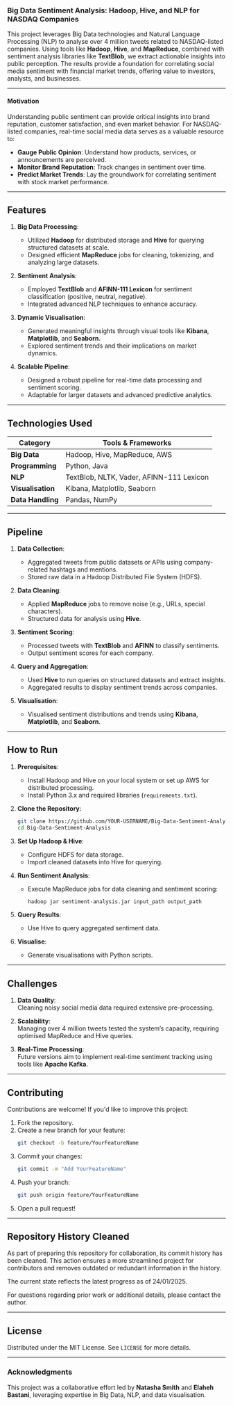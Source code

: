### Big Data Sentiment Analysis: Hadoop, Hive, and NLP for NASDAQ Companies

This project leverages Big Data technologies and Natural Language Processing (NLP) to analyse over 4 million tweets related to NASDAQ-listed companies. Using tools like **Hadoop**, **Hive**, and **MapReduce**, combined with sentiment analysis libraries like **TextBlob**, we extract actionable insights into public perception. The results provide a foundation for correlating social media sentiment with financial market trends, offering value to investors, analysts, and businesses.

---

#### **Motivation**

Understanding public sentiment can provide critical insights into brand reputation, customer satisfaction, and even market behavior. For NASDAQ-listed companies, real-time social media data serves as a valuable resource to:
- **Gauge Public Opinion**: Understand how products, services, or announcements are perceived.
- **Monitor Brand Reputation**: Track changes in sentiment over time.
- **Predict Market Trends**: Lay the groundwork for correlating sentiment with stock market performance.

---

## **Features**

1. **Big Data Processing**:
   - Utilized **Hadoop** for distributed storage and **Hive** for querying structured datasets at scale.
   - Designed efficient **MapReduce** jobs for cleaning, tokenizing, and analyzing large datasets.

2. **Sentiment Analysis**:
   - Employed **TextBlob** and **AFINN-111 Lexicon** for sentiment classification (positive, neutral, negative).
   - Integrated advanced NLP techniques to enhance accuracy.

3. **Dynamic Visualisation**:
   - Generated meaningful insights through visual tools like **Kibana**, **Matplotlib**, and **Seaborn**.
   - Explored sentiment trends and their implications on market dynamics.

4. **Scalable Pipeline**:
   - Designed a robust pipeline for real-time data processing and sentiment scoring.
   - Adaptable for larger datasets and advanced predictive analytics.

---

## **Technologies Used**

| **Category**      | **Tools & Frameworks**                                     |
|--------------------|-----------------------------------------------------------|
| **Big Data**       | Hadoop, Hive, MapReduce, AWS                              |
| **Programming**    | Python, Java                                              |
| **NLP**            | TextBlob, NLTK, Vader, AFINN-111 Lexicon                  |
| **Visualisation**  | Kibana, Matplotlib, Seaborn                               |
| **Data Handling**  | Pandas, NumPy                                             |

---

## **Pipeline**

1. **Data Collection**:
   - Aggregated tweets from public datasets or APIs using company-related hashtags and mentions.
   - Stored raw data in a Hadoop Distributed File System (HDFS).

2. **Data Cleaning**:
   - Applied **MapReduce** jobs to remove noise (e.g., URLs, special characters).
   - Structured data for analysis using **Hive**.

3. **Sentiment Scoring**:
   - Processed tweets with **TextBlob** and **AFINN** to classify sentiments.
   - Output sentiment scores for each company.

4. **Query and Aggregation**:
   - Used **Hive** to run queries on structured datasets and extract insights.
   - Aggregated results to display sentiment trends across companies.

5. **Visualisation**:
   - Visualised sentiment distributions and trends using **Kibana**, **Matplotlib**, and **Seaborn**.

---

## **How to Run**

1. **Prerequisites**:
   - Install Hadoop and Hive on your local system or set up AWS for distributed processing.
   - Install Python 3.x and required libraries (`requirements.txt`).

2. **Clone the Repository**:
   ```bash
   git clone https://github.com/YOUR-USERNAME/Big-Data-Sentiment-Analysis
   cd Big-Data-Sentiment-Analysis
   ```

3. **Set Up Hadoop & Hive**:
   - Configure HDFS for data storage.
   - Import cleaned datasets into Hive for querying.

4. **Run Sentiment Analysis**:
   - Execute MapReduce jobs for data cleaning and sentiment scoring:
     ```bash
     hadoop jar sentiment-analysis.jar input_path output_path
     ```

5. **Query Results**:
   - Use Hive to query aggregated sentiment data.

6. **Visualise**:
   - Generate visualisations with Python scripts.

---

## **Challenges**

1. **Data Quality**:  
   Cleaning noisy social media data required extensive pre-processing.
   
2. **Scalability**:  
   Managing over 4 million tweets tested the system’s capacity, requiring optimised MapReduce and Hive queries.
   
3. **Real-Time Processing**:  
   Future versions aim to implement real-time sentiment tracking using tools like **Apache Kafka**.

---

## **Contributing**

Contributions are welcome! If you'd like to improve this project:
1. Fork the repository.
2. Create a new branch for your feature:
   ```bash
   git checkout -b feature/YourFeatureName
   ```
3. Commit your changes:
   ```bash
   git commit -m "Add YourFeatureName"
   ```
4. Push your branch:
   ```bash
   git push origin feature/YourFeatureName
   ```
5. Open a pull request!

---

## Repository History Cleaned

As part of preparing this repository for collaboration, its commit history has been cleaned. This action ensures a more streamlined project for contributors and removes outdated or redundant information in the history. 

The current state reflects the latest progress as of 24/01/2025.

For questions regarding prior work or additional details, please contact the author.

---

## **License**

Distributed under the MIT License. See `LICENSE` for more details.

---

### **Acknowledgments**

This project was a collaborative effort led by **Natasha Smith** and **Elaheh Bastani**, leveraging expertise in Big Data, NLP, and data visualisation.




